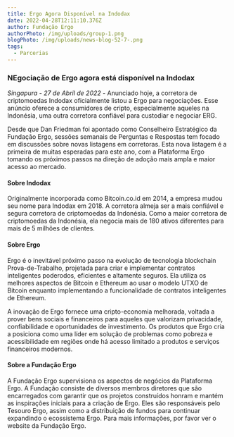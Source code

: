 ```yaml
---
title: Ergo Agora Disponível na Indodax
date: 2022-04-28T12:11:10.376Z
author: Fundação Ergo
authorPhoto: /img/uploads/group-1.png
blogPhoto: /img/uploads/news-blog-52-7-.png
tags:
  - Parcerias
---
```

### NEgociação de Ergo agora está disponível na Indodax

*Singapura - 27 de Abril de 2022* - Anunciado hoje, a corretora de criptomoedas Indodax oficialmente listou a Ergo para negociações. Esse anúncio oferece a consumidores de cripto, especialmente aqueles na Indonésia, uma outra corretora confiável para custodiar e negociar ERG.

Desde que Dan Friedman foi apontado como Conselheiro Estratégico da Fundação Ergo, sessões semanais de Perguntas e Respostas tem focado em discussões sobre novas listagens em corretoras. Esta nova listagem é a primeira de muitas esperadas para este ano, com a Plataforma Ergo tomando os próximos passos na direção de adoção mais ampla e maior acesso ao mercado.

#### Sobre Indodax

Originalmente incorporada como Bitcoin.co.id em 2014, a empresa mudou seu nome para Indodax em 2018. A corretora almeja ser a mais confiável e segura corretora de criptomoedas da Indonésia. Como a maior corretora de criptomoedas da Indonésia, ela negocia mais de 180 ativos diferentes para mais de 5 milhões de clientes. 

#### Sobre Ergo

Ergo é o inevitável próximo passo na evolução de tecnologia blockchain Prova-de-Trabalho, projetada para criar e implementar contratos inteligentes poderodos, eficientes e altamente seguros. Ela utiliza os melhores aspectos de Bitcoin e Ethereum ao usar o modelo UTXO de Bitcoin enquanto implementando a funcionalidade de contratos inteligentes de Ethereum.

A inovação de Ergo fornece uma cripto-economia melhorada, voltada a prover bens sociais e financeiros para aqueles que valorizam privacidade, confiabilidade e oportunidades de investimento. Os produtos que Ergo cria a posiciona como uma líder em solução de problemas como pobreza e acessibilidade em regiões onde há acesso limitado a produtos e serviços financeiros modernos.

#### Sobre a Fundação Ergo

A Fundação Ergo supervisiona os aspectos de negócios da Plataforma Ergo. A Fundação consiste de diversos membros diretores que são encarregados com garantir que os projetos construídos honram e mantém as inspirações iniciais para a criação de Ergo. Eles são responsáveis pelo Tesouro Ergo, assim como a distribuição de fundos para continuar expandindo o ecossistema Ergo. Para mais informações, por favor ver o website da Fundação Ergo.